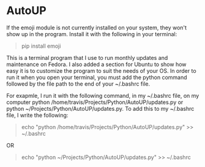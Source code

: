 # AutoUP
If the emoji module is not currently installed on your system, they won't show up in the program. Install it with the following in your terminal:
>pip install emoji

This is a terminal program that I use to run monthly updates and maintenance on Fedora. I also added a section for Ubuntu to show how easy it is to customize the program to suit the needs of your OS. In order to run it when you open your terminal, you must add the python command followed by the file path to the end of your ~/.bashrc file.

For exapmle, I run it with the following command, in my ~/.bashrc file, on my computer python /home/travis/Projects/Python/AutoUP/updates.py or python ~/Projects/Python/AutoUP/updates.py. To add this to my ~/.bashrc file, I write the following:
>echo "python /home/travis/Projects/Python/AutoUP/updates.py" >> ~/.bashrc

OR

>echo "python ~/Projects/Python/AutoUP/updates.py" >> ~/.bashrc
